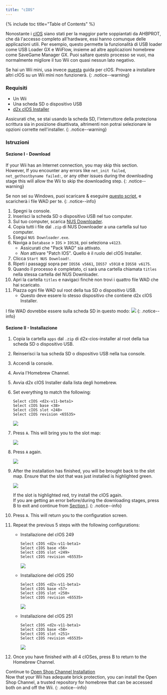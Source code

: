 ```yaml
---
title: "cIOS"
---
```


{% include toc title="Table of Contents" %}

Nonostante i [cIOS](https://wiibrew.org/wiki/Custom_IOS) siano stati per la maggior parte soppiantati da AHBPROT, che dà l'accesso completo all'hardware, essi hanno comunque delle applicazioni utili. Per esempio, questo permette la funzionalità di USB loader come USB Loader GX e WiiFlow, insieme ad altre applicazioni homebrew come SaveGame Manager GX. Puoi saltare questo processo se vuoi, ma normalmente migliore il tuo Wii con quasi nessun lato negativo.

Se hai un Wii mini, usa invece [questa](cios-mini) guida per cIOS. Provare a installare altri cIOS su un Wii mini non funzionerà.
{: .notice--warning}

### Requisiti

* Un Wii
* Una scheda SD o dispositivo USB
* [d2x cIOS Installer](/assets/files/d2x-cios-installer.zip)

Assicurati che, se stai usando la scheda SD, l'interruttore della proteziona scrittura sia in posizione disattivata, altrimenti non potrai selezionare le opzioni corrette nell'installer.
{: .notice--warning}

### Istruzioni

#### Sezione I - Download

If your Wii has an Internet connection, you may skip this section.<br> However, If you encounter any errors like `net_init failed`, `net_gethostbyname failed:`, or any other issues during the downloading stage this will allow the Wii to skip the downloading step.
{: .notice--warning}

Se non sei su Windows, puoi scaricare & eseguire [questo script](/assets/files/d2x_offline_ios.sh), e scaricherà i file WAD per te.
{: .notice--info}

1. Spegni la console.
1. Inserisci la scheda SD o dispositivo USB nel tuo computer.
1. Sul tuo computer, scarica [NUS Downloader](https://github.com/WiiDatabase/nusdownloader/releases/latest/download/NUSD-Mod-NUS-Fix.zip).
1. Copia tutti i file dal `.zip` di NUS Downloader a una cartella sul tuo computer.
1. Esegui `NUS Downloader.exe`.
1. Naviga a `Database` > `IOS` > `IOS38`, poi seleziona `v4123`.
    + Assicurati che "Pack WAD" sia attivato.
    + *Non* attivare "Patch IOS". Quello è il ruolo del cIOS Installer.
1. Clicca `Start NUS Download!`.
1. Ripeti i passaggi sopra per `IOS56 v5661`, `IOS57 v5918` e `IOS58 v6175`.
1. Quando il processo è completato, ci sarà una cartella chiamata `titles` nella stessa cartella del NUS Downloader.
1. Apri la cartella `titles` e navigaci finchè non trovi i quattro file WAD che hai scaricato.
1. Piazza ogni file WAD sul root della tua SD o dispositivo USB.
    + Questo deve essere lo stesso dispositivo che contiene d2x cIOS Installer.

I file WAD dovrebbe essere sulla scheda SD in questo modo: ![](/images/cios/d2x_offline_ios.png)
{: .notice--info}

#### Sezione II - Installazione


1. Copia la cartella `apps` dal `.zip` di d2x-cios-installer al root della tua scheda SD o dispositivo USB.
1. Reinserisci la tua scheda SD o dispositivo USB nella tua console.
1. Accendi la console.
1. Avvia l'Homebrew Channel.
1. Avvia d2x cIOS Installer dalla lista degli homebrew.
1. Set everything to match the following:

    ```
    Select cIOS <d2x-v11-beta1>
    Select cIOS base <38>
    Select cIOS slot <248>
    Select cIOS revision <65535>
    ```

    ![](/images/cios/d2x_v11_248.png)

1. Press `A`. This will bring you to the slot map:

    ![](/images/cios/d2x_summary.png)

1. Press `A` again.

    ![](/images/cios/d2x_installation.png)

1. After the installation has finished, you will be brought back to the slot map. Ensure that the slot that was just installed is highlighted green.

    ![](/images/cios/d2x_log.png)

    If the slot is highlighted red, try install the cIOS again. <br> If you are getting an error before/during the downloading stages, press B to exit and continue from [Section I](#section-i---downloading).
    {: .notice--info}

1. Press `A`. This will return you to the configuration screen.
1. Repeat the previous 5 steps with the following configurations:

    + Installazione del cIOS 249

        ```
        Select cIOS <d2x-v11-beta1>
        Select cIOS base <56>
        Select cIOS slot <249>
        Select cIOS revision <65535>
        ```

        ![](/images/cios/d2x_v11_249.png)

    + Installazione del cIOS 250

        ```
        Select cIOS <d2x-v11-beta1>
        Select cIOS base <57>
        Select cIOS slot <250>
        Select cIOS revision <65535>
        ```

        ![](/images/cios/d2x_v11_250.png)

    + Installazione del cIOS 251

        ```
        Select cIOS <d2x-v11-beta1>
        Select cIOS base <58>
        Select cIOS slot <251>
        Select cIOS revision <65535>
        ```

        ![](/images/cios/d2x_v11_251.png)

1. Once you have finished with all 4 cIOSes, press B to return to the Homebrew Channel.

Continue to [Open Shop Channel Installation](osc) <br> Now that your Wii has adequate brick protection, you can install the Open Shop Channel, a trusted repository for homebrew that can be accessed both on and off the Wii.
{: .notice--info}
